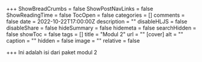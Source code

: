 +++
ShowBreadCrumbs = false
ShowPostNavLinks = false
ShowReadingTime = false
TocOpen = false
categories = []
comments = false
date = 2022-10-22T17:00:00Z
description = ""
disableHLJS = false
disableShare = false
hideSummary = false
hidemeta = false
searchHidden = false
showToc = false
tags = []
title = "Modul 2"
url = ""
[cover]
alt = ""
caption = ""
hidden = false
image = ""
relative = false

+++
Ini adalah isi dari paket modul 2